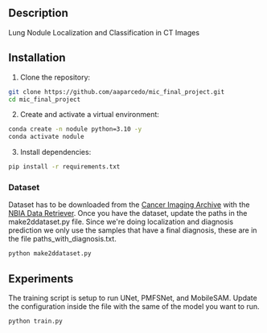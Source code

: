 ## Description
Lung Nodule Localization and Classification in CT Images

## Installation
1. Clone the repository:
```bash
git clone https://github.com/aaparcedo/mic_final_project.git
cd mic_final_project
```

2. Create and activate a virtual environment:
```bash
conda create -n nodule python=3.10 -y
conda activate nodule
```

3. Install dependencies:
```bash
pip install -r requirements.txt
```

### Dataset
Dataset has to be downloaded from the [Cancer Imaging Archive](https://www.cancerimagingarchive.net/collection/lidc-idri/) with the [NBIA Data Retriever](https://wiki.cancerimagingarchive.net/display/NBIA/Downloading+TCIA+Images).
Once you have the dataset, update the paths in the make2ddataset.py file.
Since we're doing localization and diagnosis prediction we only use the samples that have a final diagnosis, these are in the file paths_with_diagnosis.txt.
```bash
python make2ddataset.py
```

## Experiments
The training script is setup to run UNet, PMFSNet, and MobileSAM. Update the configuration inside the file with the same of the model you want to run.
```bash
python train.py
```

